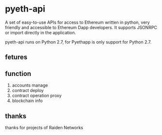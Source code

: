 # pyeth-api
A set of easy-to-use APIs for access to Ethereum written in python, very friendly and accessible to Ethereum Dapp developers. 
It supports JSONRPC or import directly in the application.

pyeth-api runs on Python 2.7, for Pyethapp is only support for Python 2.7.

## fetures

## function
1. accounts manage
1. contract deploy
1. contract operation proxy
1. blockchain info

## thanks
thanks for projects of Raiden Networks 
